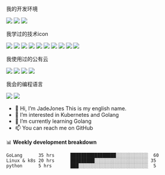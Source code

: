 我的开发环境

![](https://img.shields.io/badge/IDE-VScode-00ACD7?style=flat-square&logo=Go&logoColor=00ACD7)
![](https://img.shields.io/badge/IDE-Pycharm-232F3E?style=flat-square&logo=Python&logoColor=3776AB)
![](https://img.shields.io/badge/macOS-Big%20Sur-gray?style=flat-square&logo=apple&logoColor=white)

我学过的技术icon

![](https://img.shields.io/badge/-Nginx-269539?style=flat-square&logo=nginx&logoColor=white)
![](https://img.shields.io/badge/-MySQL-4479A1?style=flat-square&logo=mysql&logoColor=white)
![](https://img.shields.io/badge/-ElasticSearch-005571?style=flat-square&logo=elasticsearch&logoColor=white)
![](https://img.shields.io/badge/-RabbitMQ-FF6600?style=flat-square&logo=RabbitMQ&logoColor=white)
![](https://img.shields.io/badge/-Ansible-EE0000?style=flat-square&logo=Ansible&logoColor=white)
![](https://img.shields.io/badge/-Jenkins-D24939?style=flat-square&logo=Jenkins&logoColor=white)
![](https://img.shields.io/badge/-Docker-2496ED?style=flat-square&logo=Docker&logoColor=white)
![](https://img.shields.io/badge/-Kubernetes-326CE5?style=flat-square&logo=Kubernetes&logoColor=white)
![](https://img.shields.io/badge/-Prometheus-E6522C?style=flat-square&logo=Prometheus&logoColor=white)
![](https://img.shields.io/badge/-Grafana-F46800?style=flat-square&logo=Grafana&logoColor=white)

我使用过的公有云

![](https://img.shields.io/badge/-阿里云-FF6A00?style=flat-square&logo=alibabacloud&logoColor=white)
![](https://img.shields.io/badge/-腾讯云-3693F3?style=flat-square&logo=icloud&logoColor=white)
![](https://img.shields.io/badge/-AWS-232F3E?style=flat-square&logo=amazonaws&logoColor=white)
![](https://img.shields.io/badge/-GCP-4285F4?style=flat-square&logo=googlecloud&logoColor=white)

我会的编程语言

![](https://img.shields.io/badge/-Go-00ACD7?style=flat-square&logo=go&logoColor=white)
![](https://img.shields.io/badge/-Python-3776AB?style=flat-square&logo=Python&logoColor=white)


- 👋 Hi, I’m JadeJones This is my english name. 
- 👀 I’m interested in Kubernetes and Golang
- 🌱 I’m currently learning Golang
- 📫 You can reach me on GitHub

📊 **Weekly development breakdown**
<!--START_SECTION:waka-->
```text
GoLang      35 hrs      █████████████████░░░░░░░░░░░░  60
Linux & k8s 20 hrs      █████████░░░░░░░░░░░░░░░░░░░░ 35
python      5 hrs       ███░░░░░░░░░░░░░░░░░░░░░░░░░░  5 
```

<!---
Jones0521/Jones0521 is a ✨ special ✨ repository because its `README.md` (this file) appears on your GitHub profile.
You can click the Preview link to take a look at your changes.
--->
